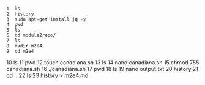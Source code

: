     1  ls
    2  history
    3  sudo apt-get install jq -y
    4  pwd
    5  ls
    6  cd module2repo/
    7  ls
    8  mkdir m2e4
    9  cd m2e4
   10  ls
   11  pwd
   12  touch canadiana.sh
   13  ls
   14  nano canadiana.sh 
   15  chmod 755 canadiana.sh
   16  ./canadiana.sh
   17  pwd
   18  ls
   19  nano output.txt
   20  history
   21  cd ..
   22  ls
   23  history > m2e4.md
